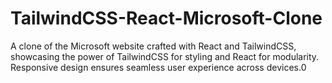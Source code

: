 # TailwindCSS-React-Microsoft-Clone
A clone of the Microsoft website crafted with React and TailwindCSS, showcasing the power of TailwindCSS for styling and React for modularity. Responsive design ensures seamless user experience across devices.0
